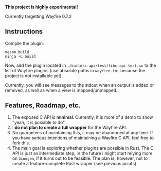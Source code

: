 **This project is highly experimental!**

Currently targetting Wayfire 0.7.2

## Instructions

Compile the plugin.

```
meson build
ninja -C build
```

Now, add the plugin located in `./build/c-api/test/libc-api-test.so`
to the list of Wayfire plugins
(use absolute paths in `wayfire.ini` because the project is not installable yet).

Currently, you will see messages to the stdout when an output is added or removed, as well as when a view
is mapped/unmapped.

## Features, Roadmap, etc.

1. The exposed C API is **minimal**. Currently, it is more of a demo to show "yeah, it is possible to do".
2. I **do not plan to create a full wrapper** for the Wayfire API.
3. No guarantees of maintaining this, it may be abandoned at any time.
If you have serious intentions of maintaining a Wayfire C API, feel free to fork this.
4. The main goal is exploring whether plugins are possible in Rust. The C API is just an intermediate step,
    in the future I might start relying more on `bindgen`, if it turns out to be feasible.
    The plan is, however, not to create a feature-complete Rust wrapper (see previous points).

